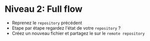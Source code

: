 # Niveau 2: Full flow

* Reprenez le `repository` précédent
* Etape par étape regardez l'état de votre `repository` ?
* Créez un nouveau fichier et partagez le sur le `remote repository`
